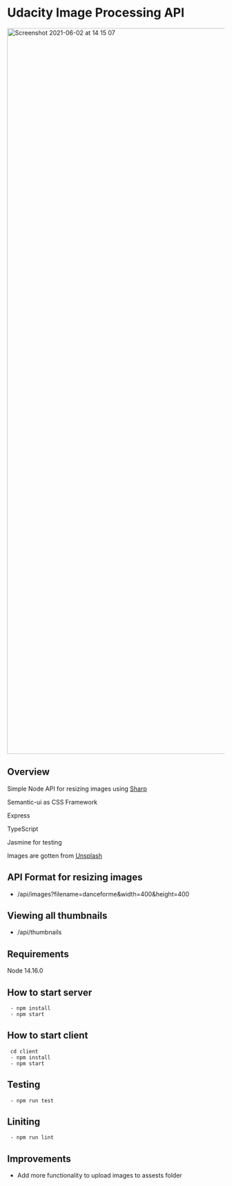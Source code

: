 # Udacity Image Processing API

<img width="1680" alt="Screenshot 2021-06-02 at 14 15 07" src="https://user-images.githubusercontent.com/11598255/120478616-56ec0900-c3ad-11eb-80d4-97ea7c189de1.png">

## Overview

Simple Node API for resizing images using [Sharp](https://www.npmjs.com/package/sharp)

Semantic-ui as CSS Framework

Express

TypeScript

Jasmine for testing

Images are gotten from [Unsplash](https://unsplash.com/)

## API Format for resizing images

- /api/images?filename=danceforme&width=400&height=400

## Viewing all thumbnails

- /api/thumbnails

## Requirements

Node 14.16.0

## How to start server

```
 - npm install
 - npm start
```

## How to start client

```
 cd client
 - npm install
 - npm start
```

## Testing

```
 - npm run test

```

## Liniting

```
 - npm run lint

```

## Improvements

- Add more functionality to upload images to assests folder
